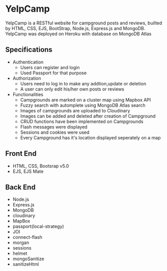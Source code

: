 # YelpCamp
YelpCamp is a RESTful website for campground posts and reviews, builted by HTML, CSS, EJS, BootStrap, Node.js, Express.js and MongoDB. YelpCamp was deployed on Heroku with database on MongoDB Atlas 

## Specifications
   - Authentication
     - Users can register and login
     - Used Passport for that purpose
   - Authorization
     - Users need to log in to make any addtion,update or deletion
     - A user can only edit his/her own posts or reviews
   - Functionalities
     - Campgrounds are marked on a cluster map using Mapbox API
     - Fuzzy search with automplete using MongoDB Atlas search
     - Images of campgrounds are uploaded to Cloudinary
     - Images can be added and deleted after creation of Campground
     - CRUD functions have been implemented on Campgrounds
     - Flash messages were displayed
     - Sessions and cookies were used
     - Every Campground has it's location displayed seperately on a map
## Front End
   - HTML, CSS, Bootsrap v5.0
   - EJS, EJS Mate
## Back End
   - Node.js
   - Express.js
   - MongoDB
   - cloudinary
   - MapBox
   - passport(local-strategy)
   - JOI
   - connect-flash
   - morgan
   - sessions
   - helmet
   - mongoSanitize
   - sanitizeHtml

